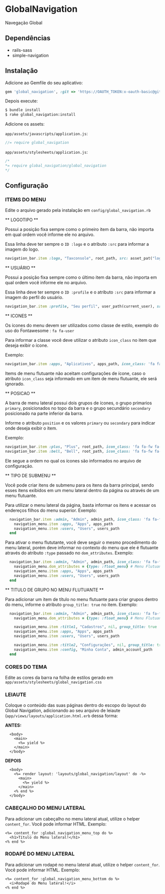 # GlobalNavigation

Navegação Global

## Dependências

- rails-sass
- simple-navigation

## Instalação

Adicione ao Gemfile do seu aplicativo:

```ruby
gem 'global_navigation', :git => 'https://OAUTH_TOKEN:x-oauth-basic@github.com/taxweb/global_navigation'
```

Depois execute:

```bash
$ bundle install
$ rake global_navigation:install
```

Adicione os assets:

`app/assets/javascripts/application.js`:

```js
//= require global_navigation
```

`app/assets/stylesheets/application.js`:

```css
/*
*= require global_navigation/global_navigation
*/
```

## Configuração

### ITEMS DO MENU

Edite o arquivo gerado pela instalação em `config/global_navigation.rb`

** LOGOTIPO **

Possui a posição fixa sempre como o primeiro item da barra, não importa em qual ordem você informe ele no arquivo.

Essa linha deve ter sempre o `ID :logo` e o atributo `:src` para informar a imagem do logo.

```ruby
navigation_bar.item :logo, "Taxconsole", root_path, src: asset_pat("logo.png")
```

** USUÁRIO **

Possui a posição fixa sempre como o último item da barra, não importa em qual ordem você informe ele no arquivo.

Essa linha deve ter sempre o `ID :profile` e o atributo `:src` para informar a imagem do perfil do usuário.

```ruby
navigation_bar.item :profile, "Seu perfil", user_path(current_user), src: asset_path(current_user.avatar)
```

** ICONES **

Os ícones do menu devem ser utilizados como classe de estilo, exemplo do uso do Fontawesome : `fa fa-user`

Para informar a classe você deve utilizar o atributo `icon_class` no item que deseja exibir o ícone.

Exemplo:

```ruby
navigation_bar.item :apps, "Aplicativos", apps_path, icon_class: 'fa fa-fw fa-star'
```

Items de menu flutuante não aceitam configurações de ícone, caso o atributo `icon_class` seja informado em um item de menu flutuante, ele será ignorado.

** POSICAO **

A barra de menu lateral possui dois grupos de ícones, o grupo primarios `primary`, posicionados no topo da barra e o grupo secundário `secondary` posicionado na parte inferior da barra.

Informe o atributo `position` e os valores `primary` ou `secondary` para indicar onde deseja exibir o item.

Exemplo:

```ruby
navigation_bar.item :plus, "Plus", root_path, icon_class: 'fa fa-fw fa-plus', position: :primary
navigation_bar.item :bell, "Bell", root_path, icon_class: 'fa fa-fw fa-bell', position: :secondary
```

Ele segue a ordem no qual os ícones são informados no arquivo de configuração.

** TIPO DE SUBMENU **

Você pode criar itens de submenu para os itens da barra principal, sendo esses itens exibidos em um menu lateral dentro da página ou através de um menu flutuante.

Para utilizar o menu lateral da página, basta informar os itens e acessar os endereços filhos do menu superior. Exemplo:

```ruby
  navigation_bar.item :admin, "Admin", admin_path, icon_class: 'fa fa-fw fa-star', position: :secondary do |navigation_menu|
    navigation_menu.item :apps, "Apps", apps_path
    navigation_menu.item :users, "Users", users_path
  end
```

Para ativar o menu flututante, você deve seguir o mesmo procedimento do menu lateral, porém deve informar no contexto do menu que ele é flutuante através do atributo `:type` passado no `dom_attributes`. Exemplo:

```ruby
  navigation_bar.item :admin, "Admin", admin_path, icon_class: 'fa fa-fw fa-star', position: :secondary do |navigation_menu|
    navigation_menu.dom_attributes = {type: :float_menu} # Menu Flutuante
    navigation_menu.item :apps, "Apps", apps_path
    navigation_menu.item :users, "Users", users_path
  end
```

** TITULO DE GRUPO NO MENU FLUTUANTE **

Para adicionar um item de título no menu flutuante para criar grupos dentro do menu, informe o atributo `group_title: true` no item. Exemplo:

```ruby
  navigation_bar.item :admin, "Admin", admin_path, icon_class: 'fa fa-fw fa-star', position: :secondary do |navigation_menu|
    navigation_menu.dom_attributes = {type: :float_menu} # Menu Flutuante

    navigation_menu.item :title1, "Cadastros", nil, group_title: true
    navigation_menu.item :apps, "Apps", apps_path
    navigation_menu.item :users, "Users", users_path

    navigation_menu.item :title2, "Configurações", nil, group_title: true
    navigation_menu.item :config, "Minha Conta", admin_account_path
  end
```

### CORES DO TEMA

Edite as cores da barra na folha de estilos gerado em `app/assets/stylesheets/global_navigation.css`

### LEIAUTE

Coloque o conteúdo das suas páginas dentro do escopo do layout do Global Navigation, adicionando ao seu arquivo de leiaute (`app/views/layouts/application.html.erb` dessa forma:

**ANTES:**

```erb
  <body>
    <main>
      <%= yield %>
    </main>
  </body>
```

**DEPOIS**

```erb
  <body>
    <%= render layout: 'layouts/global_navigation/layout' do -%>
      <main>
        <%= yield %>
      </main>
    <% end %>
  </body>
```

### CABEÇALHO DO MENU LATERAL

Para adicionar um cabeçalho no menu lateral atual, utilize o helper `content_for`. Você pode informar HTML. Exemplo:

```erb
<%= content_for :global_navigation_menu_top do %>
  <h1>Título do Menu lateral!</h1>
<% end %>
```

### RODAPÉ DO MENU LATERAL

Para adicionar um rodapé no menu lateral atual, utilize o helper `content_for`. Você pode informar HTML. Exemplo:

```erb
<%= content_for :global_navigation_menu_bottom do %>
  <i>Rodapé do Menu lateral!</i>
<% end %>
```
